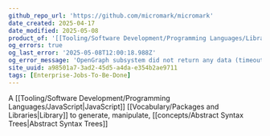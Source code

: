 ```yaml
---
github_repo_url: 'https://github.com/micromark/micromark'
date_created: 2025-04-17
date_modified: 2025-05-08
product_of: '[[Tooling/Software Development/Programming Languages/Libraries/Unified.js|Unified.js]]'
og_errors: true
og_last_error: '2025-05-08T12:00:18.988Z'
og_error_message: 'OpenGraph subsystem did not return any data (timeout or crash).'
site_uuid: a98501a7-3ad2-45d5-a4da-e354b2ae9711
tags: [Enterprise-Jobs-To-Be-Done]
---
```


A [[Tooling/Software Development/Programming Languages/JavaScript|JavaScript]] [[Vocabulary/Packages and Libraries|Library]] to generate, manipulate, [[concepts/Abstract Syntax Trees|Abstract Syntax Trees]]

